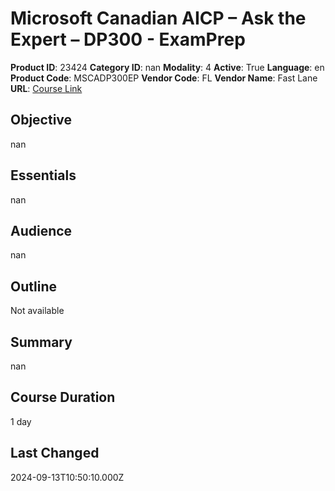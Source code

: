 # Microsoft Canadian AICP – Ask the Expert – DP300 - ExamPrep

**Product ID**: 23424
**Category ID**: nan
**Modality**: 4
**Active**: True
**Language**: en
**Product Code**: MSCADP300EP
**Vendor Code**: FL
**Vendor Name**: Fast Lane
**URL**: [Course Link](https://www.fastlaneus.com/course/training-mscadp300ep)

## Objective
nan

## Essentials
nan

## Audience
nan

## Outline
Not available

## Summary
nan

## Course Duration
1 day

## Last Changed
2024-09-13T10:50:10.000Z
